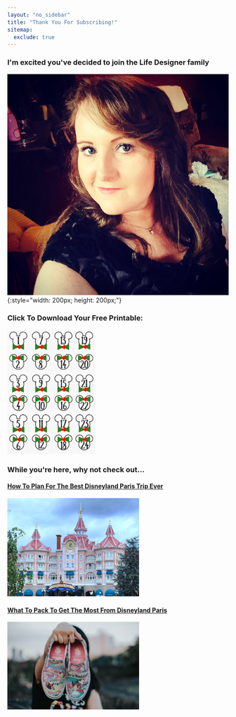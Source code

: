 ```yaml
---
layout: "no_sidebar"
title: "Thank You For Subscribing!"
sitemap:
  exclude: true  
---
```

 <div class="separator-2"></div>
 
### I'm excited you've decided to join the Life Designer family

![Picture of Corinna](/i/Cory.jpg){:style="width: 200px; height: 200px;"}

### Click To Download Your Free Printable:
<a href="/printables/advent-printable-mm.pdf" target="_blank" rel="noopener">
<img src="/i/printables/advent.png" style="width: 200px;"></a>

### While you're here, why not check out...

<h4><a href="/posts/how-to-plan-for-best-disneyland-paris-trip-ever.html" target="_blank" rel="noopener">How To Plan For The Best Disneyland Paris Trip Ever</a></h4>
<a href="/posts/how-to-plan-for-best-disneyland-paris-trip-ever.html" target="_blank" rel="noopener">
<img src="/i/2018/disney/disneyland-hotel-day.png" style="width: 300px;">
</a>

<h4><a href="/posts/what-to-pack-to-get-most-from-dlp.html" target="_blank" rel="noopener">What To Pack To Get The Most From Disneyland Paris</a></h4>
<a href="/posts/what-to-pack-to-get-most-from-dlp.html" target="_blank" rel="noopener">
<img src="/i/2018/disney/what-to-pack-to-get-most-from-dlp-1.jpg" style="width: 300px;">
</a>



